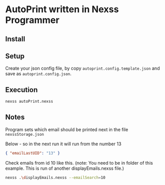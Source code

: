 # AutoPrint written in Nexss Programmer

## Install

## Setup

Create your json config file, by copy `autoprint.config.template.json` and save as `autoprint.config.json`.

## Execution

```sh
nexss autoPrint.nexss
```

## Notes

Program sets which email should be printed next in the file `nexssStorage.json`

Below - so in the next run it will run from the number 13

```json
{ "emailLastUID": "13" }
```

Check emails from id 10 like this. (note: You need to be in folder of this example. This is run of another displayEmails.nexss file.)

```sh
nexss .\displayEmails.nexss --emailSearch=10
```
